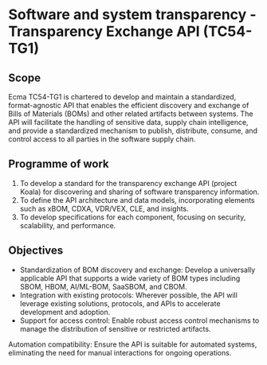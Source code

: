 # Software and system transparency - Transparency Exchange API (TC54-TG1)



<!-- scope, POW, Objectives are taken from https://ecma-international.org/task-groups/tc54-tg1 -->

## Scope

Ecma TC54-TG1 is chartered to develop and maintain a standardized, format-agnostic API that enables the efficient discovery and exchange of Bills of Materials (BOMs) and other related artifacts between systems. The API will facilitate the handling of sensitive data, supply chain intelligence, and provide a standardized mechanism to publish, distribute, consume, and control access to all parties in the software supply chain.

## Programme of work

1. To develop a standard for the transparency exchange API (project Koala) for discovering and sharing of software transparency information.
1. To define the API architecture and data models, incorporating elements such as xBOM, CDXA, VDR/VEX, CLE, and insights.
1. To develop specifications for each component, focusing on security, scalability, and performance.

## Objectives

* Standardization of BOM discovery and exchange: Develop a universally applicable API that supports a wide variety of BOM types including SBOM, HBOM, AI/ML-BOM, SaaSBOM, and CBOM.
* Integration with existing protocols: Wherever possible, the API will leverage existing solutions, protocols, and APIs to accelerate development and adoption.
* Support for access control: Enable robust access control mechanisms to manage the distribution of sensitive or restricted artifacts.

Automation compatibility: Ensure the API is suitable for automated systems, eliminating the need for manual interactions for ongoing operations.
